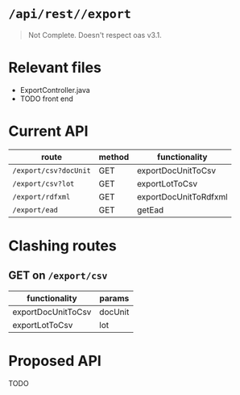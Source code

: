 # `/api/rest//export`
> Not Complete.
> Doesn't respect oas v3.1.

# Relevant files
- ExportController.java
- TODO front end

# Current API
|route|method|functionality|
|-|-|-|
|`/export/csv?docUnit`|GET|exportDocUnitToCsv|
|`/export/csv?lot`|GET|exportLotToCsv|
|`/export/rdfxml`|GET|exportDocUnitToRdfxml|
|`/export/ead`|GET|getEad|

# Clashing routes

## GET on `/export/csv`
|functionality|params|
|-|-|
|exportDocUnitToCsv|docUnit|
|exportLotToCsv|lot|

# Proposed API
TODO